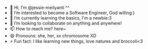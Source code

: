 - 👋 Hi, I’m @jessie-meilyanti ^^
- 👀 I’m interested to become a Software Engineer, God willing:)
- 🌱 I’m currently learning the basics, I'm a newbie:3
- 💞️ I’m looking to collaborate on anything and anywhere!
- 📫 How to reach me? here~
- 😄 Pronouns: she, her, xx chromosome XD
- ⚡ Fun fact: I like learning new things, love natures and broccoli<3 

<!---
DevJ3ssie/DevJ3ssie is a ✨ special ✨ repository because its `README.md` (this file) appears on your GitHub profile.
You can click the Preview link to take a look at your changes.
--->
